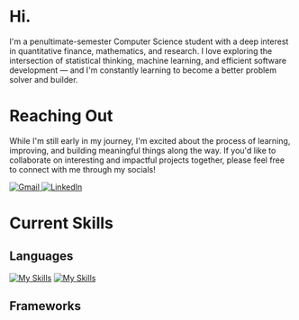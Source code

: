 # Hi. 

I'm a penultimate-semester Computer Science student with a deep interest in quantitative finance, mathematics, and research. I love exploring the intersection of statistical thinking, machine learning, and efficient software development — and I'm constantly learning to become a better problem solver and builder.

# Reaching Out

While I'm still early in my journey, I'm excited about the process of learning, improving, and building meaningful things along the way. If you'd like to collaborate on interesting and impactful projects together, please feel free to connect with me through my socials!

<p align="left">
  <a href="mailto:stephentee0813@gmail.com" target="_blank">
    <img alt="Gmail" src="https://img.shields.io/badge/Gmail-D14836?style=for-the-badge&logo=gmail&logoColor=white" />
  </a>
  <a href="https://linkedin.com/in/stephen-tee-9297182a0?utm_source=share&utm_cam-paign=share_via&utm_content=profile&utm_medium=ios_app" target="_blank">
    <img alt="LinkedIn" src="https://img.shields.io/badge/LinkedIn-0A66C2?style=for-the-badge&logo=linkedin&logoColor=white" />
  </a>
</p>

# Current Skills

## Languages 
[![My Skills](https://skillicons.dev/icons?i=py,java,scala&perline=3)](https://skillicons.dev)
[![My Skills](https://skillicons.dev/icons?i=html,css,js&perline=3)](https://skillicons.dev)

## Frameworks


